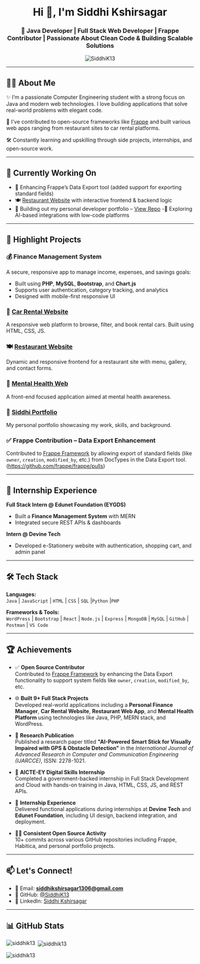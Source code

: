 <h1 align="center">Hi 👋, I'm Siddhi Kshirsagar</h1>
<h3 align="center">🚀 Java Developer | Full Stack Web Developer | Frappe Contributor | Passionate About Clean Code & Building Scalable Solutions</h3>

<p align="center">
  <img src="https://komarev.com/ghpvc/?username=SiddhiK13&label=Profile%20views&color=0e75b6&style=flat" alt="SiddhiK13" />
</p>

---

## 👩‍💻 About Me

✨ I’m a passionate Computer Engineering student with a strong focus on Java and modern web technologies. I love building applications that solve real-world problems with elegant code.

💼 I've contributed to open-source frameworks like [Frappe](https://github.com/frappe/frappe) and built various web apps ranging from restaurant sites to car rental platforms.

🛠️ Constantly learning and upskilling through side projects, internships, and open-source work.

---

## 🔭 Currently Working On

- 🧩 Enhancing Frappe’s Data Export tool (added support for exporting standard fields)
- 🍽️ [Restaurant Website](https://github.com/SiddhiK13/Restaurant) with interactive frontend & backend logic
- 💼 Building out my personal developer portfolio – [View Repo](https://github.com/SiddhiK13/Siddhi-Portfolio)
-🧠 Exploring AI-based integrations with low-code platforms
---

## 🌟 Highlight Projects

### 💰 Finance Management System  
A secure, responsive app to manage income, expenses, and savings goals:  
- Built using **PHP**, **MySQL**, **Bootstrap**, and **Chart.js**  
- Supports user authentication, category tracking, and analytics  
- Designed with mobile-first responsive UI 


### 🚗 [Car Rental Website](https://github.com/SiddhiK13/Car-Rental-Web)  
A responsive web platform to browse, filter, and book rental cars. Built using HTML, CSS, JS.


### 🍽️ [Restaurant Website](https://github.com/SiddhiK13/Restaurant)  
Dynamic and responsive frontend for a restaurant site with menu, gallery, and contact forms.


### 🧠 [Mental Health Web](https://github.com/SiddhiK13/Mental-Health-Web)  
A front-end focused application aimed at mental health awareness.


### 📄 [Siddhi Portfolio](https://github.com/SiddhiK13/Siddhi-Portfolio)  
My personal portfolio showcasing my work, skills, and background.

### ✅ Frappe Contribution – Data Export Enhancement  
Contributed to [Frappe Framework](https://github.com/SiddhiK13/frappe) by allowing export of standard fields (like `owner`, `creation`, `modified_by`, etc.) from DocTypes in the Data Export tool.  
(https://github.com/frappe/frappe/pulls)

---
## 💼 Internship Experience

**Full Stack Intern @ Edunet Foundation (EYGDS)**  
- Built a **Finance Management System** with MERN
- Integrated secure REST APIs & dashboards

**Intern @ Devine Tech**  
- Developed e-Stationery website with authentication, shopping cart, and admin panel

---

## 🛠️ Tech Stack

**Languages:**  
`Java` | `JavaScript` | `HTML` | `CSS` | `SQL` |`Python` |`PHP`

**Frameworks & Tools:**  
`WordPress` | `Bootstrap` | `React` | `Node.js` | `Express` | `MongoDB` | `MySQL` | `GitHub` | `Postman` | `VS Code`

---

## 🏆 Achievements

- ✅ **Open Source Contributor**  
  Contributed to [Frappe Framework](https://github.com/frappe/frappe) by enhancing the Data Export functionality to support system fields like `owner`, `creation`, `modified_by`, etc.

- 🌐 **Built 9+ Full Stack Projects**  
  Developed real-world applications including a **Personal Finance Manager**, **Car Rental Website**, **Restaurant Web App**, and **Mental Health Platform** using technologies like Java, PHP, MERN stack, and WordPress.

- 📝 **Research Publication**  
  Published a research paper titled **"AI-Powered Smart Stick for Visually Impaired with GPS & Obstacle Detection"** in the *International Journal of Advanced Research in Computer and Communication Engineering (IJARCCE)*, ISSN: 2278-1021.

- 🌟 **AICTE-EY Digital Skills Internship**  
  Completed a government-backed internship in Full Stack Development and Cloud with hands-on training in Java, HTML, CSS, JS, and REST APIs.

- 💼 **Internship Experience**  
  Delivered functional applications during internships at **Devine Tech** and **Edunet Foundation**, including UI design, backend integration, and deployment.

- 👩‍💻 **Consistent Open Source Activity**  
  10+ commits across various GitHub repositories including Frappe, Habitica, and personal portfolio projects.

---

## 📫 Let's Connect!

- 📧 Email: **siddhikshirsagar1306@gmail.com**
- 💼 GitHub: [@SiddhiK13](https://github.com/SiddhiK13)
- 🔗 LinkedIn: [Siddhi Kshirsagar](https://www.linkedin.com/in/siddhi-kshirsagar04)

---

## 📊 GitHub Stats

<p><img align="left" src="https://github-readme-stats.vercel.app/api/top-langs?username=siddhik13&show_icons=true&locale=en&layout=compact" alt="siddhik13" /></p>

<p>&nbsp;<img align="center" src="https://github-readme-stats.vercel.app/api?username=siddhik13&show_icons=true&locale=en" alt="siddhik13" /></p>

<p><img align="center" src="https://github-readme-streak-stats.herokuapp.com/?user=siddhik13&" alt="siddhik13" /></p>


